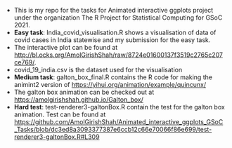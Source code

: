 * This is my repo for the tasks for Animated interactive ggplots project under the organization The R Project for Statistical Computing for GSoC 2021. 
* **Easy task**: India_covid_visualisation.R shows a visualisation of data of covid cases in India statewise and my submission for the easy task. 
* The interactive plot can be found at http://bl.ocks.org/AmolGirishShah/raw/8724e01600137f3519c2765c207ce769/.
* covid_19_india.csv is the dataset used for the visualisation
* **Medium task**: galton_box_final.R contains the R code for making the animint2 version of https://yihui.org/animation/example/quincunx/
* The galton box animation can be checked out at https://amolgirishshah.github.io/Galton_box/
* **Hard test**: test-renderer3-galtonBox.R contain the test for the galton box animation. Test can be found at https://github.com/AmolGirishShah/Animated_interactive_ggplots_GSoC_Tasks/blob/dc3ed8a3093377387e6ccb12c66e70066f86e699/test-renderer3-galtonBox.R#L309
